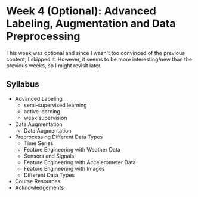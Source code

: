 # Week 4 (Optional): Advanced Labeling, Augmentation and Data Preprocessing

This week was optional and since I wasn't too convinced of the previous content, I skipped it. However, it seems to be more interesting/new than the previous weeks, so I might revisit later.

## Syllabus

- Advanced Labeling
  - semi-supervised learning
  - active learning
  - weak supervision
- Data Augmentation
  - Data Augmentation
- Preprocessing Different Data Types
  - Time Series
  - Feature Engineering with Weather Data
  - Sensors and Signals
  - Feature Engineering with Accelerometer Data
  - Feature Engineering with Images
  - Different Data Types
- Course Resources
- Acknowledgements